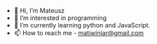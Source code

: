 - 👋 Hi, I’m Mateusz
- 👀 I’m interested in programming
- 🌱 I’m currently learning python and JavaScript.
- 📫 How to reach me - matiwiniar@gmail.com


<!---
matwiniarczyk/matwiniarczyk is a ✨ special ✨ repository because its `README.md` (this file) appears on your GitHub profile.
You can click the Preview link to take a look at your changes.
--->
